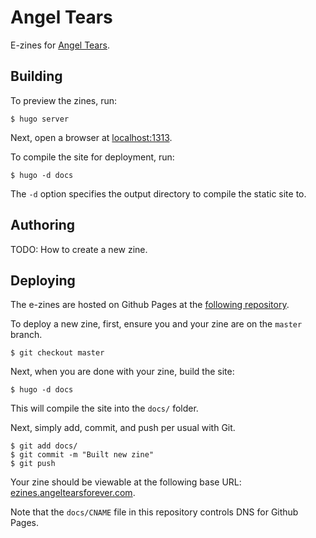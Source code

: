 # Angel Tears

E-zines for [Angel Tears](https://www.angeltearsforever.com/).

## Building

To preview the zines, run:

```
$ hugo server
```

Next, open a browser at [localhost:1313](http://localhost:1313/).

To compile the site for deployment, run:

```
$ hugo -d docs
```

The `-d` option specifies the output directory to compile the static site to.

## Authoring

TODO: How to create a new zine.

## Deploying

The e-zines are hosted on Github Pages at the [following repository](https://github.com/angeltearsforever/e-books).

To deploy a new zine, first, ensure you and your zine are on the `master` branch.

```
$ git checkout master
```

Next, when you are done with your zine, build the site:

```
$ hugo -d docs
```

This will compile the site into the `docs/` folder.

Next, simply add, commit, and push per usual with Git.

```
$ git add docs/
$ git commit -m "Built new zine"
$ git push
```

Your zine should be viewable at the following base URL: [ezines.angeltearsforever.com](https://ezines.angeltearsforever.com/).

Note that the `docs/CNAME` file in this repository controls DNS for Github Pages.
